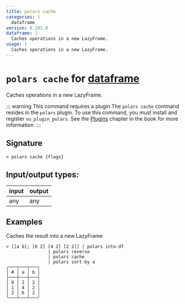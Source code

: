 ```yaml
---
title: polars cache
categories: |
  dataframe
version: 0.101.0
dataframe: |
  Caches operations in a new LazyFrame.
usage: |
  Caches operations in a new LazyFrame.
---
```

<!-- This file is automatically generated. Please edit the command in https://github.com/nushell/nushell instead. -->

# `polars cache` for [dataframe](/commands/categories/dataframe.md)

<div class='command-title'>Caches operations in a new LazyFrame.</div>

::: warning This command requires a plugin
The `polars cache` command resides in the `polars` plugin.
To use this command, you must install and register `nu_plugin_polars`.
See the [Plugins](/book/plugins.html) chapter in the book for more information.
:::


## Signature

```> polars cache {flags} ```


## Input/output types:

| input | output |
| ----- | ------ |
| any   | any    |

## Examples

Caches the result into a new LazyFrame
```nu
> [[a b]; [6 2] [4 2] [2 2]] | polars into-df
                | polars reverse
                | polars cache
                | polars sort-by a
╭───┬───┬───╮
│ # │ a │ b │
├───┼───┼───┤
│ 0 │ 2 │ 2 │
│ 1 │ 4 │ 2 │
│ 2 │ 6 │ 2 │
╰───┴───┴───╯

```
